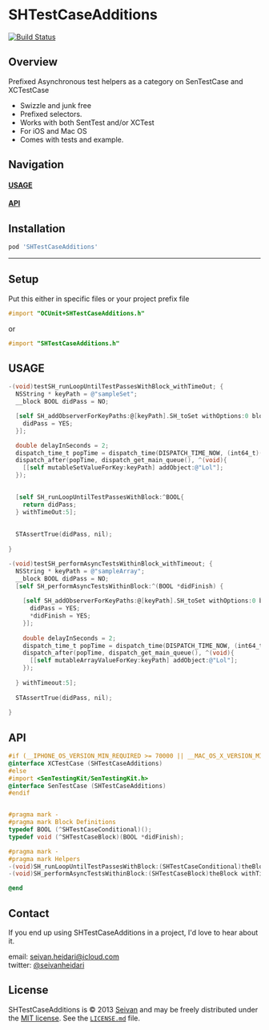 SHTestCaseAdditions
==========
[![Build Status](https://travis-ci.org/seivan/SHTestCaseAdditions.png?branch=master)](https://travis-ci.org/seivan/SHTestCaseAdditions)


Overview
--------
Prefixed Asynchronous test helpers as a category on SenTestCase and XCTestCase

* Swizzle and junk free
* Prefixed selectors.
* Works with both SentTest and/or XCTest
* For iOS and Mac OS
* Comes with tests and example. 



Navigation
----------
#### [USAGE](https://github.com/seivan/SHTestCaseAdditions#usage-1)
#### [API](https://github.com/seivan/SHTestCaseAdditions#api-1)



Installation
------------

```ruby
pod 'SHTestCaseAdditions'
```

***

Setup
-----

Put this either in specific files or your project prefix file

```objective-c
#import "OCUnit+SHTestCaseAdditions.h"
```
or 
```objective-c
#import "SHTestCaseAdditions.h"
```

USAGE
-----

```objective-c
-(void)testSH_runLoopUntilTestPassesWithBlock_withTimeOut; {
  NSString * keyPath = @"sampleSet";
  __block BOOL didPass = NO;

  [self SH_addObserverForKeyPaths:@[keyPath].SH_toSet withOptions:0 block:^(id weakSelf, NSString *keyPath, NSDictionary *change) {
    didPass = YES;
  }];

  double delayInSeconds = 2;
  dispatch_time_t popTime = dispatch_time(DISPATCH_TIME_NOW, (int64_t)(delayInSeconds * NSEC_PER_SEC));
  dispatch_after(popTime, dispatch_get_main_queue(), ^(void){
    [[self mutableSetValueForKey:keyPath] addObject:@"Lol"];
  });

  
  [self SH_runLoopUntilTestPassesWithBlock:^BOOL{
    return didPass;
  } withTimeOut:5];
  
  
  STAssertTrue(didPass, nil);
  
}

-(void)testSH_performAsyncTestsWithinBlock_withTimeout; {
  NSString * keyPath = @"sampleArray";
  __block BOOL didPass = NO;
  [self SH_performAsyncTestsWithinBlock:^(BOOL *didFinish) {
    
    [self SH_addObserverForKeyPaths:@[keyPath].SH_toSet withOptions:0 block:^(id weakSelf, NSString *keyPath, NSDictionary *change) {
      didPass = YES;
      *didFinish = YES;
    }];
    
    double delayInSeconds = 2;
    dispatch_time_t popTime = dispatch_time(DISPATCH_TIME_NOW, (int64_t)(delayInSeconds * NSEC_PER_SEC));
    dispatch_after(popTime, dispatch_get_main_queue(), ^(void){
      [[self mutableArrayValueForKey:keyPath] addObject:@"Lol"];
    });
    
  } withTimeout:5];
  
  STAssertTrue(didPass, nil);
  
}

```

API
-----

```objective-c
#if (__IPHONE_OS_VERSION_MIN_REQUIRED >= 70000 || __MAC_OS_X_VERSION_MIN_REQUIRED >= 1090)
@interface XCTestCase (SHTestCaseAdditions)
#else
#import <SenTestingKit/SenTestingKit.h>
@interface SenTestCase (SHTestCaseAdditions)
#endif


#pragma mark -
#pragma mark Block Definitions
typedef BOOL (^SHTestCaseConditional)();
typedef void (^SHTestCaseBlock)(BOOL *didFinish);

#pragma mark -
#pragma mark Helpers
-(void)SH_runLoopUntilTestPassesWithBlock:(SHTestCaseConditional)theBlock withTimeOut:(NSTimeInterval)theTimeout;
-(void)SH_performAsyncTestsWithinBlock:(SHTestCaseBlock)theBlock withTimeout:(NSTimeInterval)theTimeout;

@end

```


Contact
-------

If you end up using SHTestCaseAdditions in a project, I'd love to hear about it.

email: [seivan.heidari@icloud.com](mailto:seivan.heidari@icloud.com)  
twitter: [@seivanheidari](https://twitter.com/seivanheidari)

## License

SHTestCaseAdditions is © 2013 [Seivan](http://www.github.com/seivan) and may be freely
distributed under the [MIT license](http://opensource.org/licenses/MIT).
See the [`LICENSE.md`](https://github.com/PodFactory/SHTestCaseAdditions/blob/master/LICENSE.md) file.

